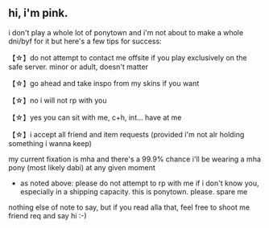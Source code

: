 ## hi, i'm pink.

i don't play a whole lot of ponytown and i'm not about to make a whole dni/byf for it but here's a few tips for success:

【☆】do not attempt to contact me offsite if you play exclusively on the safe server. minor or adult, doesn't matter

【☆】go ahead and take inspo from my skins if you want

【☆】no i will not rp with you

【☆】yes you can sit with me, c+h, int... have at me

【☆】i accept all friend and item requests (provided i'm not alr holding something i wanna keep)

my current fixation is mha and there's a 99.9% chance i'll be wearing a mha pony (most likely dabi) at any given moment 

- as noted above: please do not attempt to rp with me if i don't know you, especially in a shipping capacity. this is ponytown. please. spare me

nothing else of note to say, but if you read alla that, feel free to shoot me friend req and say hi :-)
